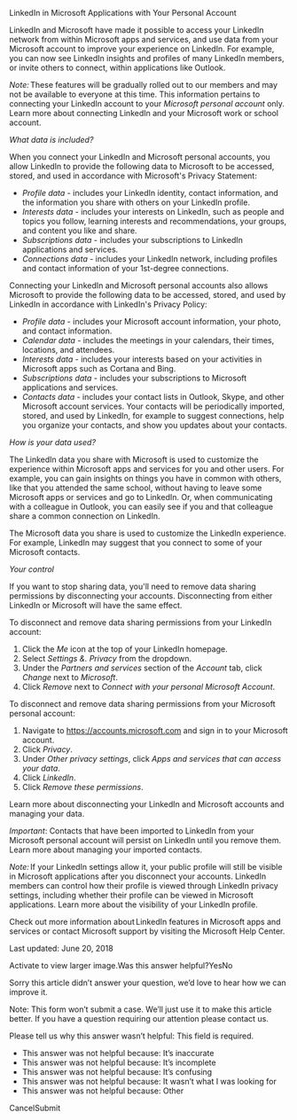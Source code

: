 LinkedIn in Microsoft Applications with Your Personal Account

LinkedIn and Microsoft have made it possible to access your LinkedIn network from within Microsoft apps and services, and use data from your Microsoft account to improve your experience on LinkedIn. For example, you can now see LinkedIn insights and profiles of many LinkedIn members, or invite others to connect, within applications like Outlook.

_Note:_ These features will be gradually rolled out to our members and may not be available to everyone at this time. This information pertains to connecting your LinkedIn account to your _Microsoft personal account_ only. Learn more about connecting LinkedIn and your Microsoft work or school account.

_What data is included?_

When you connect your LinkedIn and Microsoft personal accounts, you allow LinkedIn to provide the following data to Microsoft to be accessed, stored, and used in accordance with Microsoft's Privacy Statement:

*   _Profile data_ - includes your LinkedIn identity, contact information, and the information you share with others on your LinkedIn profile.
*   _Interests data_ - includes your interests on LinkedIn, such as people and topics you follow, learning interests and recommendations, your groups, and content you like and share.
*   _Subscriptions data_ - includes your subscriptions to LinkedIn applications and services.
*   _Connections data_ - includes your LinkedIn network, including profiles and contact information of your 1st-degree connections.

Connecting your LinkedIn and Microsoft personal accounts also allows Microsoft to provide the following data to be accessed, stored, and used by LinkedIn in accordance with LinkedIn's Privacy Policy:

*   _Profile data_ - includes your Microsoft account information, your photo, and contact information.
*   _Calendar data_ - includes the meetings in your calendars, their times, locations, and attendees.
*   _Interests data_ - includes your interests based on your activities in Microsoft apps such as Cortana and Bing.
*   _Subscriptions data_ - includes your subscriptions to Microsoft applications and services.
*   _Contacts data_ - includes your contact lists in Outlook, Skype, and other Microsoft account services. Your contacts will be periodically imported, stored, and used by LinkedIn, for example to suggest connections, help you organize your contacts, and show you updates about your contacts.

_How is your data used?_

The LinkedIn data you share with Microsoft is used to customize the experience within Microsoft apps and services for you and other users. For example, you can gain insights on things you have in common with others, like that you attended the same school, without having to leave some Microsoft apps or services and go to LinkedIn. Or, when communicating with a colleague in Outlook, you can easily see if you and that colleague share a common connection on LinkedIn.

The Microsoft data you share is used to customize the LinkedIn experience. For example, LinkedIn may suggest that you connect to some of your Microsoft contacts.

_Your control_

If you want to stop sharing data, you'll need to remove data sharing permissions by disconnecting your accounts. Disconnecting from either LinkedIn or Microsoft will have the same effect.

To disconnect and remove data sharing permissions from your LinkedIn account:

1.  Click the _Me_ icon at the top of your LinkedIn homepage.
2.  Select _Settings &. Privacy_ from the dropdown.
3.  Under the _Partners and services_ section of the _Account_ tab, click _Change_ next to _Microsoft_.
4.  Click _Remove_ next to _Connect with your personal Microsoft Account_.

To disconnect and remove data sharing permissions from your Microsoft personal account:

1.  Navigate to https://accounts.microsoft.com and sign in to your Microsoft account.
2.  Click _Privacy_.
3.  Under _Other privacy settings_, click _Apps and services that can access your data_.
4.  Click _LinkedIn_.
5.  Click _Remove these permissions_.

Learn more about disconnecting your LinkedIn and Microsoft accounts and managing your data.

_Important_: Contacts that have been imported to LinkedIn from your Microsoft personal account will persist on LinkedIn until you remove them. Learn more about managing your imported contacts.

_Note:_ If your LinkedIn settings allow it, your public profile will still be visible in Microsoft applications after you disconnect your accounts. LinkedIn members can control how their profile is viewed through LinkedIn privacy settings, including whether their profile can be viewed in Microsoft applications. Learn more about the visibility of your LinkedIn profile.

Check out more information about LinkedIn features in Microsoft apps and services or contact Microsoft support by visiting the Microsoft Help Center.

Last updated: June 20, 2018

Activate to view larger image.Was this answer helpful?YesNo

Sorry this article didn’t answer your question, we’d love to hear how we can improve it.

Note: This form won’t submit a case. We’ll just use it to make this article better. If you have a question requiring our attention please contact us.

Please tell us why this answer wasn’t helpful: This field is required.

*   This answer was not helpful because: It’s inaccurate
*   This answer was not helpful because: It’s incomplete
*   This answer was not helpful because: It’s confusing
*   This answer was not helpful because: It wasn’t what I was looking for
*   This answer was not helpful because: Other

CancelSubmit